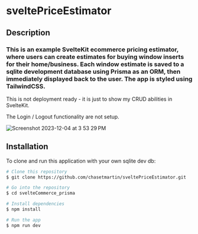 # sveltePriceEstimator

## Description

### This is an example SvelteKit ecommerce pricing estimator, where users can create estimates for buying window inserts for their home/business. Each window estimate is saved to a sqlite development database using Prisma as an ORM, then immediately displayed back to the user. The app is styled using TailwindCSS.

This is not deployment ready - it is just to show my CRUD abilities in SvelteKit.

The Login / Logout functionality are not setup.

![Screenshot 2023-12-04 at 3 53 29 PM](https://github.com/chasetmartin/svelteCommerce_prisma/assets/36861079/46bc39c7-e7bc-4463-a485-0160261f26cb)

## Installation

To clone and run this application with your own sqlite dev db:

```bash
# Clone this repository
$ git clone https://github.com/chasetmartin/sveltePriceEstimator.git

# Go into the repository
$ cd svelteCommerce_prisma

# Install dependencies
$ npm install

# Run the app
$ npm run dev
```

